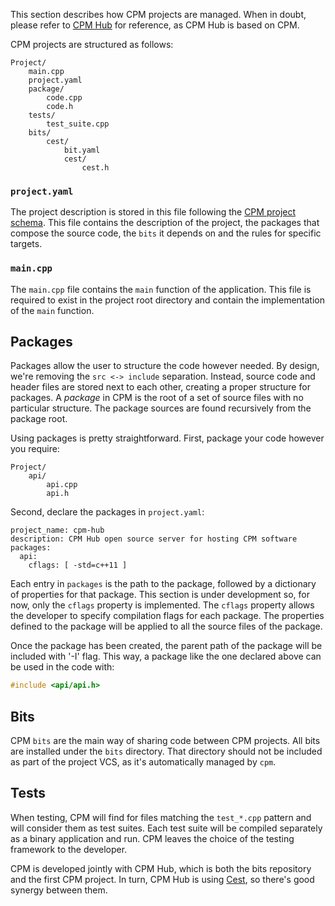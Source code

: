 This section describes how CPM projects are managed. When in doubt, please refer to [CPM Hub](https://github.com/jorsanpe/cpm-hub) for reference, as CPM Hub is based on CPM.

CPM projects are structured as follows:

```
Project/
    main.cpp
    project.yaml
    package/
        code.cpp
        code.h
    tests/
        test_suite.cpp
    bits/
        cest/
            bit.yaml
            cest/
                cest.h
```

### `project.yaml`

The project description is stored in this file following the [CPM project schema](cpm-project-schema). This file contains the description of the project, the packages that compose the source code, the `bits` it depends on and the rules for specific targets.

### `main.cpp`

The `main.cpp` file contains the `main` function of the application. This file is required to exist in the project root directory and contain the implementation of the `main` function.

## Packages

Packages allow the user to structure the code however needed. By design, we're removing the `src <-> include` separation. Instead, source code and header files are stored next to each other, creating a proper structure for packages. A _package_ in CPM is the root of a set of source files with no particular structure. The package sources are found recursively from the package root.

Using packages is pretty straightforward. First, package your code however you require:

```
Project/
    api/
        api.cpp
        api.h
```

Second, declare the packages in `project.yaml`:

```
project_name: cpm-hub
description: CPM Hub open source server for hosting CPM software
packages:
  api:
    cflags: [ -std=c++11 ]
```

Each entry in `packages` is the path to the package, followed by a dictionary of properties for that package. This section is under development so, for now, only the `cflags` property is implemented. The `cflags` property allows the developer to specify compilation flags for each package. The properties defined to the package will be applied to all the source files of the package.

Once the package has been created, the parent path of the package will be included with '-I' flag. This way, a package like the one declared above can be used in the code with:

```c
#include <api/api.h>
```

## Bits

CPM `bits` are the main way of sharing code between CPM projects. All bits are installed under the `bits` directory. That directory should not be included as part of the project VCS, as it's automatically managed by `cpm`. 

## Tests

When testing, CPM will find for files matching the `test_*.cpp` pattern and will consider them as test suites. Each test suite will be compiled separately as a binary application and run. CPM leaves the choice of the testing framework to the developer.

CPM is developed jointly with CPM Hub, which is both the bits repository and the first CPM project. In turn, CPM Hub is using [Cest](https://github.com/cegonse/cest), so there's good synergy between them. 

